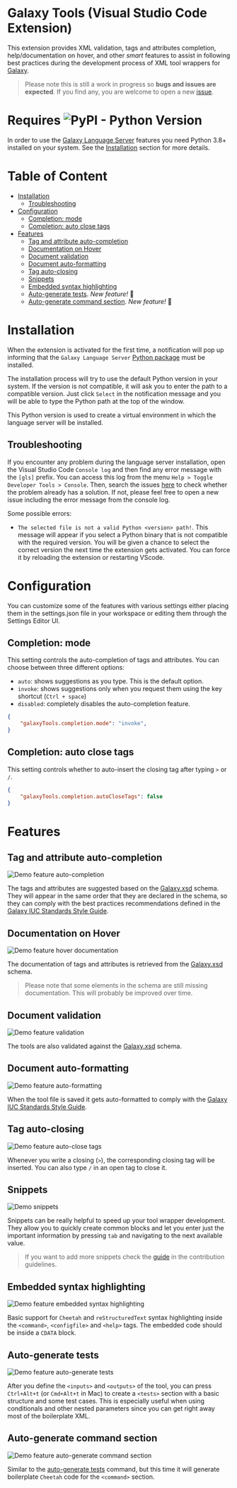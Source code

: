 # Galaxy Tools (Visual Studio Code Extension)
This extension provides XML validation, tags and attributes completion, help/documentation on hover, and other *smart* features to assist in following best practices during the development process of XML tool wrappers for [Galaxy](https://galaxyproject.org/).

> Please note this is still a work in progress so **bugs and issues are expected**. If you find any, you are welcome to open a new [issue](https://github.com/galaxyproject/galaxy-language-server/issues).

# Requires ![PyPI - Python Version](https://img.shields.io/pypi/pyversions/galaxy-language-server)
In order to use the [Galaxy Language Server](https://pypi.org/project/galaxy-language-server/) features you need Python 3.8+ installed on your system. See the [Installation](#Installation) section for more details.

# Table of Content
- [Installation](#installation)
  - [Troubleshooting](#troubleshooting)
- [Configuration](#configuration)
  - [Completion: mode](#completion-mode)
  - [Completion: auto close tags](#completion-auto-close-tags)
- [Features](#features)
  - [Tag and attribute auto-completion](#tag-and-attribute-auto-completion)
  - [Documentation on Hover](#documentation-on-hover)
  - [Document validation](#document-validation)
  - [Document auto-formatting](#document-auto-formatting)
  - [Tag auto-closing](#tag-auto-closing)
  - [Snippets](#snippets)
  - [Embedded syntax highlighting](#embedded-syntax-highlighting)
  - [Auto-generate tests](#auto-generate-tests). *New feature!* :rocket:
  - [Auto-generate command section](#auto-generate-command-section). *New feature!* :rocket:


# Installation
When the extension is activated for the first time, a notification will pop up informing that the `Galaxy Language Server` [Python package](https://pypi.org/project/galaxy-language-server/) must be installed.

The installation process will try to use the default Python version in your system. If the version is not compatible, it will ask you to enter the path to a compatible version. Just click `Select` in the notification message and you will be able to type the Python path at the top of the window.

This Python version is used to create a virtual environment in which the language server will be installed.

## Troubleshooting
If you encounter any problem during the language server installation, open the Visual Studio Code `Console log` and then find any error message with the `[gls]` prefix. You can access this log from the menu `Help > Toggle Developer Tools > Console`. Then, search the issues [here](https://github.com/galaxyproject/galaxy-language-server/issues) to check whether the problem already has a solution. If not, please feel free to open a new issue including the error message from the console log.

Some possible errors:
- ``The selected file is not a valid Python <version> path!``. This message will appear if you select a Python binary that is not compatible with the required version. You will be given a chance to select the correct version the next time the extension gets activated. You can force it by reloading the extension or restarting VScode.

# Configuration
You can customize some of the features with various settings either placing them in the settings.json file in your workspace or editing them through the Settings Editor UI.

## Completion: mode
This setting controls the auto-completion of tags and attributes. You can choose between three different options:
- `auto`: shows suggestions as you type. This is the default option.
- `invoke`: shows suggestions only when you request them using the key shortcut (`Ctrl + space`)
- `disabled`: completely disables the auto-completion feature.

````json
{
    "galaxyTools.completion.mode": "invoke",
}
````

## Completion: auto close tags
This setting controls whether to auto-insert the closing tag after typing `>` or `/`.

````json
{
    "galaxyTools.completion.autoCloseTags": false
}
````

# Features
## Tag and attribute auto-completion 

![Demo feature auto-completion](../assets/feature.autocompletion.gif)

The tags and attributes are suggested based on the [Galaxy.xsd](https://github.com/galaxyproject/galaxy/blob/dev/lib/galaxy/tool_util/xsd/galaxy.xsd) schema. They will appear in the same order that they are declared in the schema, so they can comply with the best practices recommendations defined in the [Galaxy IUC Standards Style Guide](https://galaxy-iuc-standards.readthedocs.io/en/latest/best_practices/tool_xml.html?#coding-style).


## Documentation on Hover

![Demo feature hover documentation](../assets/feature.hover.documentation.gif)

The documentation of tags and attributes is retrieved from the [Galaxy.xsd](https://github.com/galaxyproject/galaxy/blob/dev/lib/galaxy/tool_util/xsd/galaxy.xsd) schema.
>Please note that some elements in the schema are still missing documentation. This will probably be improved over time.


## Document validation

![Demo feature validation](../assets/feature.validation.png)

The tools are also validated against the [Galaxy.xsd](https://github.com/galaxyproject/galaxy/blob/dev/lib/galaxy/tool_util/xsd/galaxy.xsd) schema.


## Document auto-formatting

![Demo feature auto-formatting](../assets/feature.autoformat.gif)

When the tool file is saved it gets auto-formatted to comply with the [Galaxy IUC Standards Style Guide](https://galaxy-iuc-standards.readthedocs.io/en/latest/best_practices/tool_xml.html?#coding-style).

## Tag auto-closing

![Demo feature auto-close tags](../assets/autoCloseTag.gif)

Whenever you write a closing (``>``), the corresponding closing tag will be inserted. You can also type ``/`` in an open tag to close it.


## Snippets

![Demo snippets](../assets/snippets.gif)

Snippets can be really helpful to speed up your tool wrapper development. They allow you to quickly create common blocks and let you enter just the important information by pressing ``tab`` and navigating to the next available value.
>If you want to add more snippets check the [guide](./docs/CONTRIBUTING.md#adding-snippets) in the contribution guidelines.

## Embedded syntax highlighting

![Demo feature embedded syntax highlighting](../assets/feature.embedded.syntax.png)

Basic support for `Cheetah` and `reStructuredText` syntax highlighting inside the `<command>`, `<configfile>` and `<help>` tags. The embedded code should be inside a `CDATA` block.

## Auto-generate tests

![Demo feature auto-generate tests](../assets/feature.generate.tests.gif)

After you define the `<inputs>` and `<outputs>` of the tool, you can press `Ctrl+Alt+t` (or `Cmd+Alt+t` in Mac) to create a `<tests>` section with a basic structure and some test cases. This is especially useful when using conditionals and other nested parameters since you can get right away most of the boilerplate XML.

## Auto-generate command section

![Demo feature auto-generate command section](../assets/feature.generate.command.gif)

Similar to the [auto-generate tests](#Auto-generate-tests) command, but this time it will generate boilerplate `Cheetah` code for the `<command>` section.

